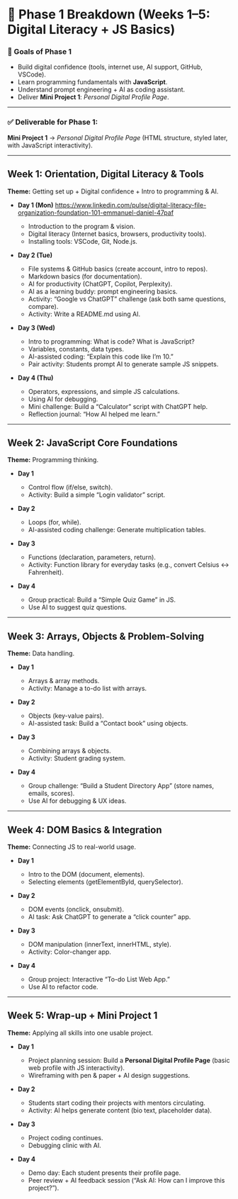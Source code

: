 # 📅 Phase 1 Breakdown (Weeks 1–5: Digital Literacy + JS Basics)

### 🎯 Goals of Phase 1

* Build digital confidence (tools, internet use, AI support, GitHub, VSCode).
* Learn programming fundamentals with **JavaScript**.
* Understand prompt engineering + AI as coding assistant.
* Deliver **Mini Project 1**: *Personal Digital Profile Page*.

---

### ✅ Deliverable for Phase 1:

**Mini Project 1** → *Personal Digital Profile Page* (HTML structure, styled later, with JavaScript interactivity).

---

## **Week 1: Orientation, Digital Literacy & Tools**

**Theme:** Getting set up + Digital confidence + Intro to programming & AI.

* **Day 1 (Mon)** https://www.linkedin.com/pulse/digital-literacy-file-organization-foundation-101-emmanuel-daniel-47paf

  * Introduction to the program & vision.
  * Digital literacy (Internet basics, browsers, productivity tools).
  * Installing tools: VSCode, Git, Node.js.

* **Day 2 (Tue)**

  * File systems & GitHub basics (create account, intro to repos).
  * Markdown basics (for documentation).
  * AI for productivity (ChatGPT, Copilot, Perplexity).
  * AI as a learning buddy: prompt engineering basics.
  * Activity: “Google vs ChatGPT” challenge (ask both same questions, compare).
  * Activity: Write a README.md using AI.

* **Day 3 (Wed)**

  * Intro to programming: What is code? What is JavaScript?
  * Variables, constants, data types.
  * AI-assisted coding: “Explain this code like I’m 10.”
  * Pair activity: Students prompt AI to generate sample JS snippets.

* **Day 4 (Thu)**

  * Operators, expressions, and simple JS calculations.
  * Using AI for debugging.
  * Mini challenge: Build a “Calculator” script with ChatGPT help.
  * Reflection journal: “How AI helped me learn.”

---

## **Week 2: JavaScript Core Foundations**

**Theme:** Programming thinking.

* **Day 1**

  * Control flow (if/else, switch).
  * Activity: Build a simple “Login validator” script.

* **Day 2**

  * Loops (for, while).
  * AI-assisted coding challenge: Generate multiplication tables.

* **Day 3**

  * Functions (declaration, parameters, return).
  * Activity: Function library for everyday tasks (e.g., convert Celsius ↔ Fahrenheit).

* **Day 4**

  * Group practical: Build a “Simple Quiz Game” in JS.
  * Use AI to suggest quiz questions.

---

## **Week 3: Arrays, Objects & Problem-Solving**

**Theme:** Data handling.

* **Day 1**

  * Arrays & array methods.
  * Activity: Manage a to-do list with arrays.

* **Day 2**

  * Objects (key-value pairs).
  * AI-assisted task: Build a “Contact book” using objects.

* **Day 3**

  * Combining arrays & objects.
  * Activity: Student grading system.

* **Day 4**

  * Group challenge: “Build a Student Directory App” (store names, emails, scores).
  * Use AI for debugging & UX ideas.

---

## **Week 4: DOM Basics & Integration**

**Theme:** Connecting JS to real-world usage.

* **Day 1**

  * Intro to the DOM (document, elements).
  * Selecting elements (getElementById, querySelector).

* **Day 2**

  * DOM events (onclick, onsubmit).
  * AI task: Ask ChatGPT to generate a “click counter” app.

* **Day 3**

  * DOM manipulation (innerText, innerHTML, style).
  * Activity: Color-changer app.

* **Day 4**

  * Group project: Interactive “To-do List Web App.”
  * Use AI to refactor code.

---

## **Week 5: Wrap-up + Mini Project 1**

**Theme:** Applying all skills into one usable project.

* **Day 1**

  * Project planning session: Build a **Personal Digital Profile Page** (basic web profile with JS interactivity).
  * Wireframing with pen & paper + AI design suggestions.

* **Day 2**

  * Students start coding their projects with mentors circulating.
  * Activity: AI helps generate content (bio text, placeholder data).

* **Day 3**

  * Project coding continues.
  * Debugging clinic with AI.

* **Day 4**

  * Demo day: Each student presents their profile page.
  * Peer review + AI feedback session (“Ask AI: How can I improve this project?”).

